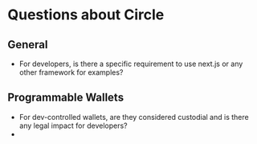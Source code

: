 # Questions about Circle

## General
- For developers, is there a specific requirement to use next.js or any other framework for examples?

## Programmable Wallets
- For dev-controlled wallets, are they considered custodial and is there any legal impact for developers?
- 